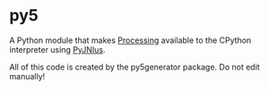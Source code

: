 py5
===

A Python module that makes [Processing](https://github.com/processing/processing) available to the CPython interpreter using [PyJNIus](https://github.com/kivy/pyjnius).

All of this code is created by the py5generator package. Do not edit manually!
